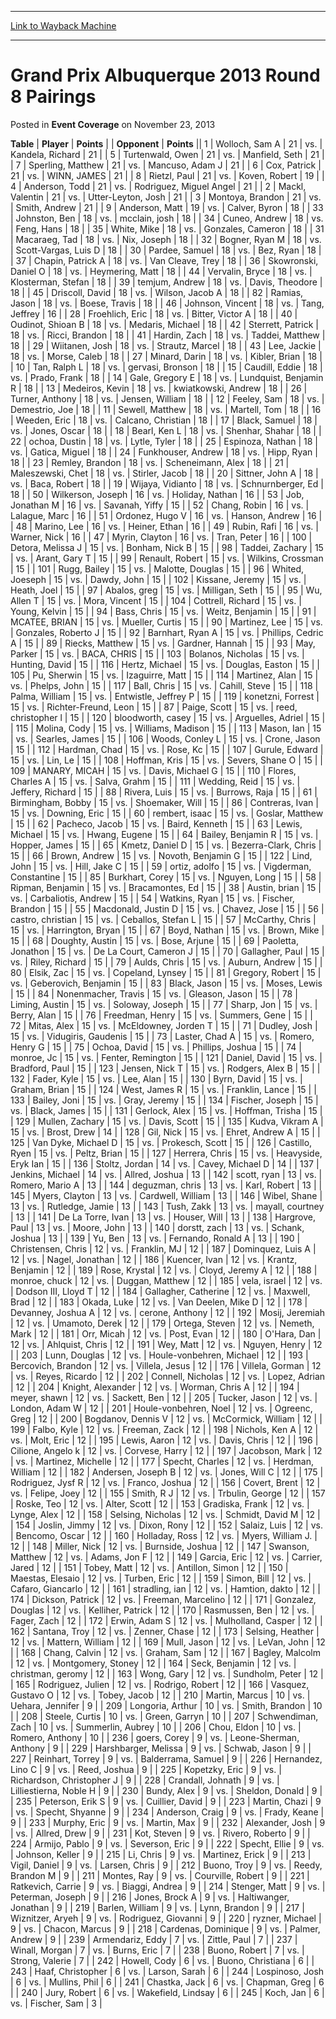 
---
[Link to Wayback Machine](https://web.archive.org/web/20220118215932/https://magic.wizards.com/en/articles/archive/event-coverage/grand-prix-albuquerque-2013-round-8-pairings-2013-11-23)

[_metadata_:description]:- "TablePlayerPoints OpponentPoints 1Wolloch, Sam A 21vs.Kandela, Richard 21 5Turtenwald, Owen 21vs.Manfield, Seth 21 7Sperling, Matthew 21vs.Mancuso, Adam J 21 6Cox, Patrick 21vs.WINN, JAMES 21 8Rietzl, Paul 21vs.Koven, Robert 19 4Anderson, Todd 21vs.Rodriguez, Miguel Angel 21 2Mackl, Valentin 21vs.Utter-Leyton, Josh 21 3Montoya, Brandon 21vs.Smith, Andrew 21 9Anderson, Matt"
[_metadata_:generator]:- "Drupal 7 (http://drupal.org)"
[_metadata_:node]:- "437406"
[_metadata_:publish_date]:- "2013-11-23"
[_metadata_:source]:- "div-main-content"
[_metadata_:title]:- "Grand Prix Albuquerque 2013 Round 8 Pairings"
[_metadata_:wayback_capture_timestamp]:- "2022-01-18 21:59:32"
[_metadata_:wayback_raw_url]:- "https://web.archive.org/web/20220118215932id_/https://magic.wizards.com/en/articles/archive/event-coverage/grand-prix-albuquerque-2013-round-8-pairings-2013-11-23"
[_metadata_:wayback_url]:- "https://magic.wizards.com/en/articles/archive/event-coverage/grand-prix-albuquerque-2013-round-8-pairings-2013-11-23"
---


Grand Prix Albuquerque 2013 Round 8 Pairings
============================================



 Posted in **Event Coverage**
 on November 23, 2013 












 **Table** | **Player** | **Points** |  | **Opponent** | **Points** ||  1 | Wolloch, Sam A |  21 | vs. | Kandela, Richard |  21 |
|  5 | Turtenwald, Owen |  21 | vs. | Manfield, Seth |  21 |
|  7 | Sperling, Matthew |  21 | vs. | Mancuso, Adam J |  21 |
|  6 | Cox, Patrick |  21 | vs. | WINN, JAMES |  21 |
|  8 | Rietzl, Paul |  21 | vs. | Koven, Robert |  19 |
|  4 | Anderson, Todd |  21 | vs. | Rodriguez, Miguel Angel |  21 |
|  2 | Mackl, Valentin |  21 | vs. | Utter-Leyton, Josh |  21 |
|  3 | Montoya, Brandon |  21 | vs. | Smith, Andrew |  21 |
|  9 | Anderson, Matt |  19 | vs. | Calver, Byron |  18 |
|  33 | Johnston, Ben |  18 | vs. | mcclain, josh |  18 |
|  34 | Cuneo, Andrew |  18 | vs. | Feng, Hans |  18 |
|  35 | White, Mike |  18 | vs. | Gonzales, Cameron |  18 |
|  31 | Macaraeg, Tad |  18 | vs. | Nix, Joseph |  18 |
|  32 | Bogner, Ryan M |  18 | vs. | Scott-Vargas, Luis D |  18 |
|  30 | Pardee, Samuel |  18 | vs. | Bez, Ryan |  18 |
|  37 | Chapin, Patrick A |  18 | vs. | Van Cleave, Trey |  18 |
|  36 | Skowronski, Daniel O |  18 | vs. | Heymering, Matt |  18 |
|  44 | Vervalin, Bryce |  18 | vs. | Klosterman, Stefan |  18 |
|  39 | temjum, Andrew |  18 | vs. | Davis, Theodore |  18 |
|  45 | Driscoll, David |  18 | vs. | Wilson, Jacob A |  18 |
|  82 | Ramias, Jason |  18 | vs. | Boese, Travis |  18 |
|  46 | Johnson, Vincent |  18 | vs. | Tang, Jeffrey |  16 |
|  28 | Froehlich, Eric |  18 | vs. | Bitter, Victor A |  18 |
|  40 | Oudinot, Shioan B |  18 | vs. | Medaris, Michael |  18 |
|  42 | Sterrett, Patrick |  18 | vs. | Ricci, Brandon |  18 |
|  41 | Hardin, Zach |  18 | vs. | Taddei, Matthew |  18 |
|  29 | Wiitanen, Josh |  18 | vs. | Strautz, Marcel |  18 |
|  43 | Lee, Jackie |  18 | vs. | Morse, Caleb |  18 |
|  27 | Minard, Darin |  18 | vs. | Kibler, Brian |  18 |
|  10 | Tan, Ralph L |  18 | vs. | gervasi, Bronson |  18 |
|  15 | Caudill, Eddie |  18 | vs. | Prado, Frank |  18 |
|  14 | Gale, Gregory E |  18 | vs. | Lundquist, Benjamin R |  18 |
|  13 | Medeiros, Kevin |  18 | vs. | kwiatkowski, Andrew |  18 |
|  26 | Turner, Anthony |  18 | vs. | Jensen, William |  18 |
|  12 | Feeley, Sam |  18 | vs. | Demestrio, Joe |  18 |
|  11 | Sewell, Matthew |  18 | vs. | Martell, Tom |  18 |
|  16 | Weeden, Eric |  18 | vs. | Calcano, Christian |  18 |
|  17 | Black, Samuel |  18 | vs. | Jones, Oscar |  18 |
|  18 | Bearl, Ken L |  18 | vs. | Shenhar, Shahar |  18 |
|  22 | ochoa, Dustin |  18 | vs. | Lytle, Tyler |  18 |
|  25 | Espinoza, Nathan |  18 | vs. | Gatica, Miguel |  18 |
|  24 | Funkhouser, Andrew |  18 | vs. | Hipp, Ryan |  18 |
|  23 | Remley, Brandon |  18 | vs. | Scheneimann, Alex |  18 |
|  21 | Maleszewski, Chet |  18 | vs. | Stirler, Jacob |  18 |
|  20 | Sittner, John A |  18 | vs. | Baca, Robert |  18 |
|  19 | Wijaya, Vidianto |  18 | vs. | Schnurnberger, Ed |  18 |
|  50 | Wilkerson, Joseph |  16 | vs. | Holiday, Nathan |  16 |
|  53 | Job, Jonathan M |  16 | vs. | Savanah, Yiffy |  15 |
|  52 | Chang, Robin |  16 | vs. | Lalague, Marc |  16 |
|  51 | Ordonez, Hugo V |  16 | vs. | Hanson, Andrew |  16 |
|  48 | Marino, Lee |  16 | vs. | Heiner, Ethan |  16 |
|  49 | Rubin, Rafi |  16 | vs. | Warner, Nick |  16 |
|  47 | Myrin, Clayton |  16 | vs. | Tran, Peter |  16 |
| 100 | Detora, Melissa J |  15 | vs. | Bonham, Nick B |  15 |
|  98 | Taddei, Zachary |  15 | vs. | Arant, Gary T |  15 |
|  99 | Renault, Robert |  15 | vs. | Wilkins, Crossman |  15 |
| 101 | Rugg, Bailey |  15 | vs. | Malotte, Douglas |  15 |
|  96 | Whited, Joeseph |  15 | vs. | Dawdy, John |  15 |
| 102 | Kissane, Jeremy |  15 | vs. | Heath, Joel |  15 |
|  97 | Abalos, greg |  15 | vs. | Milligan, Seth |  15 |
|  95 | Wu, Allen T |  15 | vs. | Mora, Vincent |  15 |
| 104 | Cottrell, Richard |  15 | vs. | Young, Kelvin |  15 |
|  94 | Bass, Chris |  15 | vs. | Weitz, Benjamin |  15 |
|  91 | MCATEE, BRIAN |  15 | vs. | Mueller, Curtis |  15 |
|  90 | Martinez, Lee |  15 | vs. | Gonzales, Roberto J |  15 |
|  92 | Barnhart, Ryan A |  15 | vs. | Phillips, Cedric A |  15 |
|  89 | Riecks, Matthew |  15 | vs. | Gardner, Hannah |  15 |
|  93 | May, Parker |  15 | vs. | BACA, CHRIS |  15 |
| 103 | Bolanos, Nicholas |  15 | vs. | Hunting, David |  15 |
| 116 | Hertz, Michael |  15 | vs. | Douglas, Easton |  15 |
| 105 | Pu, Sherwin |  15 | vs. | Izaguirre, Matt |  15 |
| 114 | Martinez, Alan |  15 | vs. | Phelps, John |  15 |
| 117 | Ball, Chris |  15 | vs. | Cahill, Steve |  15 |
| 118 | Palma, William |  15 | vs. | Entwistle, Jeffrey P |  15 |
| 119 | konetzni, Forrest |  15 | vs. | Richter-Freund, Leon |  15 |
|  87 | Paige, Scott |  15 | vs. | reed, christopher l |  15 |
| 120 | bloodworth, casey |  15 | vs. | Arguelles, Adriel |  15 |
| 115 | Molina, Cody |  15 | vs. | Williams, Madison |  15 |
| 113 | Mason, Ian |  15 | vs. | Searles, James |  15 |
| 106 | Woods, Conley L |  15 | vs. | Crone, Jason |  15 |
| 112 | Hardman, Chad |  15 | vs. | Rose, Kc |  15 |
| 107 | Gurule, Edward |  15 | vs. | Lin, Le |  15 |
| 108 | Hoffman, Kris |  15 | vs. | Severs, Shane O |  15 |
| 109 | MANARY, MICAH |  15 | vs. | Davis, Michael G |  15 |
| 110 | Flores, Charles A |  15 | vs. | Salva, Grahm |  15 |
| 111 | Wedding, Reid |  15 | vs. | Jeffery, Richard |  15 |
|  88 | Rivera, Luis |  15 | vs. | Burrows, Raja |  15 |
|  61 | Birmingham, Bobby |  15 | vs. | Shoemaker, Will |  15 |
|  86 | Contreras, Ivan |  15 | vs. | Downing, Eric |  15 |
|  60 | rembert, isaac |  15 | vs. | Goslar, Matthew |  15 |
|  62 | Pacheco, Jacob |  15 | vs. | Baird, Kenneth |  15 |
|  63 | Lewis, Michael |  15 | vs. | Hwang, Eugene |  15 |
|  64 | Bailey, Benjamin R |  15 | vs. | Hopper, James |  15 |
|  65 | Kmetz, Daniel D |  15 | vs. | Bezerra-Clark, Chris |  15 |
|  66 | Brown, Andrew |  15 | vs. | Novoth, Benjamin G |  15 |
| 122 | Lind, John |  15 | vs. | Hill, Jake C |  15 |
|  59 | ortiz, adolfo |  15 | vs. | Vigderman, Constantine |  15 |
|  85 | Burkhart, Corey |  15 | vs. | Nguyen, Long |  15 |
|  58 | Ripman, Benjamin |  15 | vs. | Bracamontes, Ed |  15 |
|  38 | Austin, brian |  15 | vs. | Carbaliotis, Andrew |  15 |
|  54 | Watkins, Ryan |  15 | vs. | Fischer, Brandon |  15 |
|  55 | Macdonald, Justin D |  15 | vs. | Chavez, Jose |  15 |
|  56 | castro, christian |  15 | vs. | Ceballos, Stefan L |  15 |
|  57 | McCarthy, Chris |  15 | vs. | Harrington, Bryan |  15 |
|  67 | Boyd, Nathan |  15 | vs. | Brown, Mike |  15 |
|  68 | Doughty, Austin |  15 | vs. | Bose, Arjune |  15 |
|  69 | Paoletta, Jonathon |  15 | vs. | De La Court, Cameron J |  15 |
|  70 | Gallagher, Paul |  15 | vs. | Riley, Richard |  15 |
|  79 | Aulds, Chris |  15 | vs. | Auburn, Andrew |  15 |
|  80 | Elsik, Zac |  15 | vs. | Copeland, Lynsey |  15 |
|  81 | Gregory, Robert |  15 | vs. | Geberovich, Benjamin |  15 |
|  83 | Black, Jason |  15 | vs. | Moses, Lewis |  15 |
|  84 | Nonenmacher, Travis |  15 | vs. | Gleason, Jason |  15 |
|  78 | Liming, Austin |  15 | vs. | Soloway, Joseph |  15 |
|  77 | Sharp, Jon |  15 | vs. | Berry, Alan |  15 |
|  76 | Freedman, Henry |  15 | vs. | Summers, Gene |  15 |
|  72 | Mitas, Alex |  15 | vs. | McEldowney, Jorden T |  15 |
|  71 | Dudley, Josh |  15 | vs. | Vidugiris, Gaudenis |  15 |
|  73 | Laster, Chad A |  15 | vs. | Romero, Henry G |  15 |
|  75 | Ochoa, David |  15 | vs. | Phillips, Joshua |  15 |
|  74 | monroe, Jc |  15 | vs. | Fenter, Remington |  15 |
| 121 | Daniel, David |  15 | vs. | Bradford, Paul |  15 |
| 123 | Jensen, Nick T |  15 | vs. | Rodgers, Alex B |  15 |
| 132 | Fader, Kyle |  15 | vs. | Lee, Alan |  15 |
| 130 | Byrn, David |  15 | vs. | Graham, Brian |  15 |
| 124 | West, James R |  15 | vs. | Franklin, Lance |  15 |
| 133 | Bailey, Joni |  15 | vs. | Gray, Jeremy |  15 |
| 134 | Fischer, Joseph |  15 | vs. | Black, James |  15 |
| 131 | Gerlock, Alex |  15 | vs. | Hoffman, Trisha |  15 |
| 129 | Mullen, Zachary |  15 | vs. | Davis, Scott |  15 |
| 135 | Kudva, Vikram A |  15 | vs. | Brost, Drew |  14 |
| 128 | Gil, Nick |  15 | vs. | Ehret, Andrew A |  15 |
| 125 | Van Dyke, Michael D |  15 | vs. | Prokesch, Scott |  15 |
| 126 | Castillo, Ryen |  15 | vs. | Peltz, Brian |  15 |
| 127 | Herrera, Chris |  15 | vs. | Heavyside, Eryk Ian |  15 |
| 136 | Stoltz, Jordan |  14 | vs. | Cavey, Michael D |  14 |
| 137 | Jenkins, Michael |  14 | vs. | Allred, Joshua |  13 |
| 142 | scott, ryan |  13 | vs. | Romero, Mario A |  13 |
| 144 | deguzman, chris |  13 | vs. | Karl, Robert |  13 |
| 145 | Myers, Clayton |  13 | vs. | Cardwell, William |  13 |
| 146 | Wibel, Shane |  13 | vs. | Rutledge, Jamie |  13 |
| 143 | Tush, Zakk |  13 | vs. | mayall, courtney |  13 |
| 141 | De La Torre, Ivan |  13 | vs. | Houser, Will |  13 |
| 138 | Hargrove, Paul |  13 | vs. | Moore, John |  13 |
| 140 | dorstt, zach |  13 | vs. | Schank, Joshua |  13 |
| 139 | Yu, Ben |  13 | vs. | Fernando, Ronald A |  13 |
| 190 | Christensen, Chris |  12 | vs. | Franklin, MJ |  12 |
| 187 | Dominquez, Luis A |  12 | vs. | Nagel, Jonathan |  12 |
| 186 | Kuencer, Ivan |  12 | vs. | Krantz, Benjamin |  12 |
| 189 | Rose, Krystal |  12 | vs. | Cloyd, Jeremy A |  12 |
| 188 | monroe, chuck |  12 | vs. | Duggan, Matthew |  12 |
| 185 | vela, israel |  12 | vs. | Dodson III, Lloyd T |  12 |
| 184 | Gallagher, Catherine |  12 | vs. | Maxwell, Brad |  12 |
| 183 | Okada, Luke |  12 | vs. | Van Deelen, Mike D |  12 |
| 178 | Devanney, Joshua A |  12 | vs. | cerone, Anthony |  12 |
| 192 | Mosij, Jeremiah |  12 | vs. | Umamoto, Derek |  12 |
| 179 | Ortega, Steven |  12 | vs. | Nemeth, Mark |  12 |
| 181 | Orr, Micah |  12 | vs. | Post, Evan |  12 |
| 180 | O'Hara, Dan |  12 | vs. | Ahlquist, Chris |  12 |
| 191 | Wey, Matt |  12 | vs. | Nguyen, Henry |  12 |
| 203 | Lunn, Douglas |  12 | vs. | Houle-vonbehren, Michael |  12 |
| 193 | Bercovich, Brandon |  12 | vs. | Villela, Jesus |  12 |
| 176 | Villela, Gorman |  12 | vs. | Reyes, Ricardo |  12 |
| 202 | Connell, Nicholas |  12 | vs. | Lopez, Adrian |  12 |
| 204 | Knight, Alexander |  12 | vs. | Worman, Chris A |  12 |
| 194 | meyer, shawn |  12 | vs. | Sackett, Ben |  12 |
| 205 | Tucker, Jason |  12 | vs. | London, Adam W |  12 |
| 201 | Houle-vonbehren, Noel |  12 | vs. | Ogreenc, Greg |  12 |
| 200 | Bogdanov, Dennis V |  12 | vs. | McCormick, William |  12 |
| 199 | Falbo, Kyle |  12 | vs. | Freeman, Zack |  12 |
| 198 | Nichols, Ken A |  12 | vs. | Molt, Eric |  12 |
| 195 | Lewis, Aaron |  12 | vs. | Davis, Chris |  12 |
| 196 | Cilione, Angelo k |  12 | vs. | Corvese, Harry |  12 |
| 197 | Jacobson, Mark |  12 | vs. | Martinez, Michelle |  12 |
| 177 | Specht, Charles |  12 | vs. | Herdman, William |  12 |
| 182 | Andersen, Joseph B |  12 | vs. | Jones, Will C |  12 |
| 175 | Rodriguez, Jysf R |  12 | vs. | Franco, Joshua |  12 |
| 156 | Covert, Brent |  12 | vs. | Felipe, Joey |  12 |
| 155 | Smith, R J |  12 | vs. | Trbulin, George |  12 |
| 157 | Roske, Teo |  12 | vs. | Alter, Scott |  12 |
| 153 | Gradiska, Frank |  12 | vs. | Lynge, Alex |  12 |
| 158 | Selsing, Nicholas |  12 | vs. | Schmidt, David M |  12 |
| 154 | Joslin, Jimmy |  12 | vs. | Dixon, Rony |  12 |
| 152 | Salaiz, Luis |  12 | vs. | Bencomo, Oscar |  12 |
| 160 | Holladay, Ross |  12 | vs. | Myers, William J. |  12 |
| 148 | Miller, Nick |  12 | vs. | Burnside, Joshua |  12 |
| 147 | Swanson, Matthew |  12 | vs. | Adams, Jon F |  12 |
| 149 | Garcia, Eric |  12 | vs. | Carrier, Jared |  12 |
| 151 | Tobey, Matt |  12 | vs. | Antillon, Simon |  12 |
| 150 | Maestas, Elesaio |  12 | vs. | Turben, Eric |  12 |
| 159 | Simon, Bill |  12 | vs. | Cafaro, Giancarlo |  12 |
| 161 | stradling, ian |  12 | vs. | Hamtion, dakto |  12 |
| 174 | Dickson, Patrick |  12 | vs. | Freeman, Marcelino |  12 |
| 171 | Gonzalez, Douglas |  12 | vs. | Kelliher, Patrick |  12 |
| 170 | Rasmussen, Ben |  12 | vs. | Fager, Zach |  12 |
| 172 | Erwin, Adam S |  12 | vs. | Mulholland, Casper |  12 |
| 162 | Santana, Troy |  12 | vs. | Zenner, Chase |  12 |
| 173 | Selsing, Heather |  12 | vs. | Mattern, William |  12 |
| 169 | Mull, Jason |  12 | vs. | LeVan, John |  12 |
| 168 | Chang, Calvin |  12 | vs. | Graham, Sam |  12 |
| 167 | Bagley, Malcolm |  12 | vs. | Montgomery, Stoney |  12 |
| 164 | Seck, Benjamin |  12 | vs. | christman, geromy |  12 |
| 163 | Wong, Gary |  12 | vs. | Sundholm, Peter |  12 |
| 165 | Rodriguez, Julien |  12 | vs. | Rodrigo, Robert |  12 |
| 166 | Vasquez, Gustavo O |  12 | vs. | Tobey, Jacob |  12 |
| 210 | Martin, Marcus |  10 | vs. | Uehara, Jennifer |  9 |
| 209 | Longoria, Arthur |  10 | vs. | Smith, Brandon |  10 |
| 208 | Steele, Curtis |  10 | vs. | Green, Garryn |  10 |
| 207 | Schwendiman, Zach |  10 | vs. | Summerlin, Aubrey |  10 |
| 206 | Chou, Eldon |  10 | vs. | Romero, Anthony |  10 |
| 236 | goers, Corey |  9 | vs. | Leone-Sherman, Anthony |  9 |
| 229 | Harshbarger, Melissa |  9 | vs. | Schwab, Jason |  9 |
| 227 | Reinhart, Torrey |  9 | vs. | Balderrama, Samuel |  9 |
| 226 | Hernandez, Lino C |  9 | vs. | Reed, Joshua |  9 |
| 225 | Kopetzky, Eric |  9 | vs. | Richardson, Christopher J |  9 |
| 228 | Crandall, Johnath |  9 | vs. | Lilliestierna, Noble H |  9 |
| 230 | Bundy, Alex |  9 | vs. | Sheldon, Donald |  9 |
| 235 | Peterson, Erik S |  9 | vs. | Cuillier, David |  9 |
| 223 | Martin, Chazi |  9 | vs. | Specht, Shyanne |  9 |
| 234 | Anderson, Craig |  9 | vs. | Frady, Keane |  9 |
| 233 | Murphy, Eric |  9 | vs. | Martin, Max |  9 |
| 232 | Alexander, Josh |  9 | vs. | Allred, Drew |  9 |
| 231 | Kot, Steven |  9 | vs. | Rivero, Roberto |  9 |
| 224 | Armijo, Pablo |  9 | vs. | Severson, Eric |  9 |
| 222 | Specht, Ellie |  9 | vs. | Johnson, Keller |  9 |
| 215 | Li, Chris |  9 | vs. | Martinez, Erick |  9 |
| 213 | Vigil, Daniel |  9 | vs. | Larsen, Chris |  9 |
| 212 | Buono, Troy |  9 | vs. | Reedy, Brandon M |  9 |
| 211 | Montes, Ray |  9 | vs. | Courville, Robert |  9 |
| 221 | Ratkevich, Carrie |  9 | vs. | Biaggi, Andrea |  9 |
| 214 | Stenger, Matt |  9 | vs. | Peterman, Joseph |  9 |
| 216 | Jones, Brock A |  9 | vs. | Haltiwanger, Jonathan |  9 |
| 219 | Barlen, William |  9 | vs. | Lynn, Brandon |  9 |
| 217 | Wiznitzer, Aryeh |  9 | vs. | Rodriguez, Giovanni |  9 |
| 220 | ryzner, Michael |  9 | vs. | Chacon, Marcus |  9 |
| 218 | Cardenas, Dominique |  9 | vs. | Palmer, Andrew |  9 |
| 239 | Armendariz, Eddy |  7 | vs. | Zittle, Paul |  7 |
| 237 | Winall, Morgan |  7 | vs. | Burns, Eric |  7 |
| 238 | Buono, Robert |  7 | vs. | Strong, Valerie |  7 |
| 242 | Howell, Cody |  6 | vs. | Buono, Christiana |  6 |
| 243 | Haaf, Christopher |  6 | vs. | Larson, Sarah |  6 |
| 244 | Lospinoso, Josh |  6 | vs. | Mullins, Phil |  6 |
| 241 | Chastka, Jack |  6 | vs. | Chapman, Greg |  6 |
| 240 | Jury, Robert |  6 | vs. | Wakefield, Lindsay |  6 |
| 245 | Koch, Jan |  6 | vs. | Fischer, Sam |  3 |







